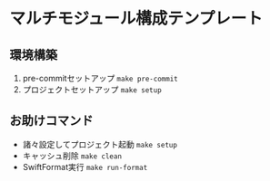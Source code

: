 # マルチモジュール構成テンプレート

## 環境構築

1. pre-commitセットアップ `make pre-commit`
2. プロジェクトセットアップ `make setup`

## お助けコマンド

* 諸々設定してプロジェクト起動 `make setup`
* キャッシュ削除 `make clean`
* SwiftFormat実行 `make run-format`
